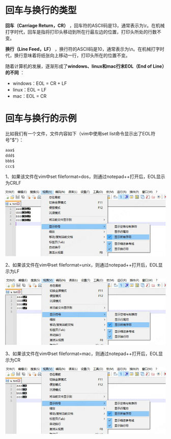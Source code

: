 # 回车与换行的类型

**回车（Carriage Return，CR）** ，回车符的ASCII码是13，通常表示为\r。在机械打字时代，回车是指将打印头移动到所在行最左边的位置，打印头所处的行数不变。

**换行（Line Feed，LF）** ，换行符的ASCII码是10，通常表示为\n。在机械打字时代，换行意味着将纸张向上移动一行，打印头所在的位置不变。

随着计算机的发展，逐渐形成了**windows、linux和mac行末EOL（End of Line）的不同** ：

- windows：EOL = CR + LF
- linux：EOL = LF
- mac：EOL = CR

# 回车与换行的示例

比如我们有一个文件，文件内容如下（vim中使用set list命令显示出了EOL符号"$"）：

```bash
aaa$
ddd$
bbb$
ccc$
```

1、如果该文件在vim中set fileformat=dos，则通过notepad++打开后，EOL显示为CRLF

![](assets/20250319_000352_image.png)

2、如果该文件在vim中set fileformat=unix，则通过notepad++打开后，EOL显示为LF

![](assets/20250319_000412_image.png)

3、如果该文件在vim中set fileformat=mac，则通过notepad++打开后，EOL显示为CR

![](assets/20250319_000426_image.png)
